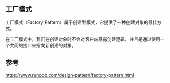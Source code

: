 ## 工厂模式

工厂模式（Factory Pattern）属于创建型模式，它提供了一种创建对象的最佳方式。

在工厂模式中，我们在创建对象时不会对客户端暴露创建逻辑，并且是通过使用一个共同的接口来指向新创建的对象。


## 参考

https://www.runoob.com/design-pattern/factory-pattern.html